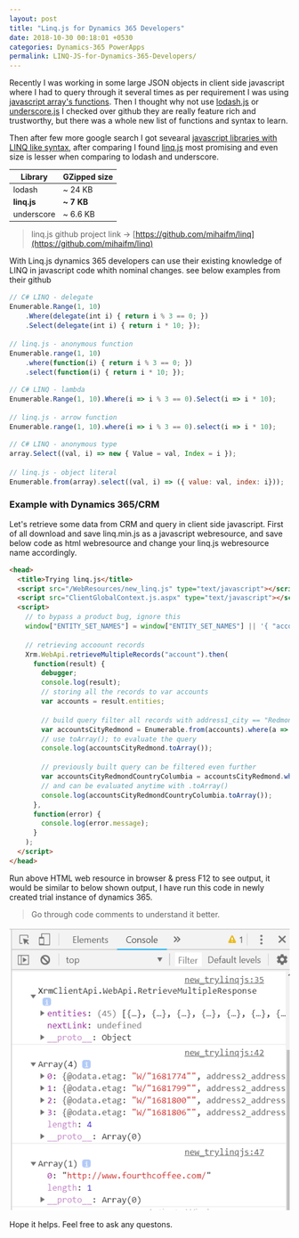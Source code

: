 ```yaml
---
layout: post
title: "Linq.js for Dynamics 365 Developers"
date: 2018-10-30 00:18:01 +0530
categories: Dynamics-365 PowerApps
permalink: LINQ-JS-for-Dynamics-365-Developers/
---
```


Recently I was working in some large JSON objects in client side javascript where I had to query through it several times as per requirement I was using [javascript array's functions](https://developer.mozilla.org/en-US/docs/Web/JavaScript/Reference/Global_Objects/Array/prototype). Then I thought why not use [lodash.js](https://github.com/lodash/lodash/) or [underscore.js](https://github.com/jashkenas/underscore) I checked over github they are really feature rich and trustworthy, but there was a whole new list of functions and syntax to learn.

Then after few more google search I got sevearal [javascript libraries with LINQ like syntax](https://dzone.com/articles/5-linq-javascript-libraries), after comparing I found [linq.js](https://github.com/mihaifm/linq) most promising and even size is lesser when comparing to lodash and underscore.

Library     | GZipped size 
----------  | ------------
lodash      | ~ 24 KB 
**linq.js** | **~ 7 KB** 
underscore  | ~ 6.6 KB

> linq.js github project link -> [https://github.com/mihaifm/linq](https://github.com/mihaifm/linq)

With Linq.js dynamics 365 developers can use their existing knowledge of LINQ in javascript code whith nominal changes. see below examples from their github 

```js
// C# LINQ - delegate
Enumerable.Range(1, 10)
    .Where(delegate(int i) { return i % 3 == 0; })
    .Select(delegate(int i) { return i * 10; });

// linq.js - anonymous function
Enumerable.range(1, 10)
    .where(function(i) { return i % 3 == 0; })
    .select(function(i) { return i * 10; });
```

```js
// C# LINQ - lambda
Enumerable.Range(1, 10).Where(i => i % 3 == 0).Select(i => i * 10);

// linq.js - arrow function
Enumerable.range(1, 10).where(i => i % 3 == 0).select(i => i * 10);
```

```js
// C# LINQ - anonymous type
array.Select((val, i) => new { Value = val, Index = i });

// linq.js - object literal
Enumerable.from(array).select((val, i) => ({ value: val, index: i}));
```

### Example with Dynamics 365/CRM

Let's retrieve some data from CRM and query in client side javascript. First of all download and save linq.min.js as a javascript webresource, and save below code as html webresource and change your linq.js webresource name accordingly.

```html
<head>
  <title>Trying linq.js</title>
  <script src="/WebResources/new_linq.js" type="text/javascript"></script>
  <script src="ClientGlobalContext.js.aspx" type="text/javascript"></script>
  <script>
    // to bypass a product bug, ignore this
    window["ENTITY_SET_NAMES"] = window["ENTITY_SET_NAMES"] || '{ "account" : "accounts"}';
    
    // retrieving accoount records
    Xrm.WebApi.retrieveMultipleRecords("account").then(
      function(result) {
        debugger;
        console.log(result);
        // storing all the records to var accounts 
        var accounts = result.entities;
    
        // build query filter all records with address1_city == "Redmond"
        var accountsCityRedmond = Enumerable.from(accounts).where(a => a.address1_city == "Redmond");
        // use toArray(); to evaluate the query
        console.log(accountsCityRedmond.toArray());
        
        // previously built query can be filtered even further
        var accountsCityRedmondCountryColumbia = accountsCityRedmond.where(a => a.address1_country == "Columbia").select(w => w.websiteurl);
        // and can be evaluated anytime with .toArray()
        console.log(accountsCityRedmondCountryColumbia.toArray());
      },
      function(error) {
        console.log(error.message);
      }
    );
  </script>
</head>
```

 Run above HTML web resource in browser & press F12 to see output, it would be similar to below shown output, I have run this code in newly created trial instance of dynamics 365.

> Go through code comments to understand it better.

![output](/assets/2018-10-30/output.png)

Hope it helps. Feel free to ask any questons.

